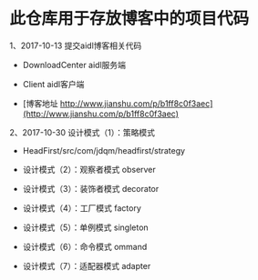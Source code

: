 # 此仓库用于存放博客中的项目代码

1、2017-10-13 提交aidl博客相关代码

- DownloadCenter aidl服务端
- Client aidl客户端

- [博客地址 http://www.jianshu.com/p/b1ff8c0f3aec](http://www.jianshu.com/p/b1ff8c0f3aec)


2、2017-10-30 设计模式（1）：策略模式

- HeadFirst/src/com/jdqm/headfirst/strategy

- 设计模式（2）：观察者模式 observer

- 设计模式（3）：装饰者模式 decorator

- 设计模式（4）：工厂模式 factory

- 设计模式（5）：单例模式 singleton

- 设计模式（6）：命令模式 ommand

- 设计模式（7）：适配器模式 adapter


